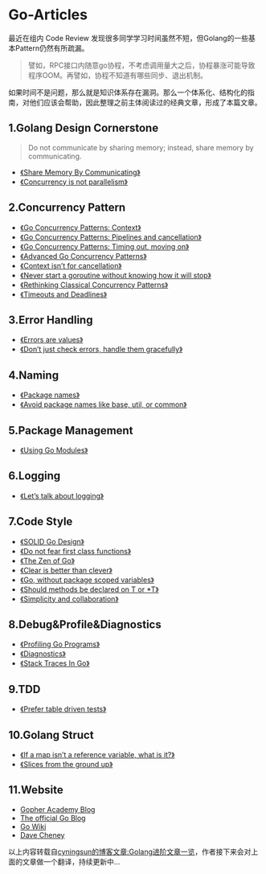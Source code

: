# Go-Articles

最近在组内 Code Review 发现很多同学学习时间虽然不短，但Golang的一些基本Pattern仍然有所疏漏。

> 譬如，RPC接口内随意go协程，不考虑调用量大之后，协程暴涨可能导致程序OOM。再譬如，协程不知道有哪些同步、退出机制。

如果时间不是问题，那么就是知识体系存在漏洞。那么一个体系化、结构化的指南，对他们应该会帮助，因此整理之前主体阅读过的经典文章，形成了本篇文章。

## 1.Golang Design Cornerstone

> Do not communicate by sharing memory; instead, share memory by communicating.

+ [《Share Memory By Communicating》](https://blog.golang.org/codelab-share)
+ [《Concurrency is not parallelism》](https://blog.golang.org/waza-talk)

## 2.Concurrency Pattern
+ [《Go Concurrency Patterns: Context》](https://blog.golang.org/context)
+ [《Go Concurrency Patterns: Pipelines and cancellation》](https://blog.golang.org/waza-talk)
+ [《Go Concurrency Patterns: Timing out, moving on》](https://blog.golang.org/concurrency-timeouts)
+ [《Advanced Go Concurrency Patterns》](https://blog.golang.org/io2013-talk-concurrency)
+ [《Context isn’t for cancellation》](https://dave.cheney.net/2017/08/20/context-isnt-for-cancellation)
+ [《Never start a goroutine without knowing how it will stop》](https://dave.cheney.net/2016/12/22/never-start-a-goroutine-without-knowing-how-it-will-stop)
+ [《Rethinking Classical Concurrency Patterns》](https://drive.google.com/file/d/1nPdvhB0PutEJzdCq5ms6UI58dp50fcAN/view)
+ [《Timeouts and Deadlines》](https://github.com/golang/go/wiki/Timeouts)

## 3.Error Handling
+ [《Errors are values》](https://blog.golang.org/errors-are-values)
+ [《Don’t just check errors, handle them gracefully》](https://dave.cheney.net/2016/04/27/dont-just-check-errors-handle-them-gracefully)

## 4.Naming
+ [《Package names》](https://blog.golang.org/package-names)
+ [《Avoid package names like base, util, or common》](https://dave.cheney.net/2019/01/08/avoid-package-names-like-base-util-or-common)

## 5.Package Management
+ [《Using Go Modules》](https://blog.golang.org/using-go-modules)

## 6.Logging
+ [《Let’s talk about logging》](https://dave.cheney.net/2015/11/05/lets-talk-about-logging)

## 7.Code Style
+ [《SOLID Go Design》](https://dave.cheney.net/2016/08/20/solid-go-design)
+ [《Do not fear first class functions》](https://dave.cheney.net/2016/11/13/do-not-fear-first-class-functions)
+ [《The Zen of Go》](https://dave.cheney.net/2020/02/23/the-zen-of-go)
+ [《Clear is better than clever》](https://dave.cheney.net/2019/07/09/clear-is-better-than-clever)
+ [《Go, without package scoped variables》](https://dave.cheney.net/2017/06/11/go-without-package-scoped-variables)
+ [《Should methods be declared on T or *T》](https://dave.cheney.net/2016/03/19/should-methods-be-declared-on-t-or-t)
+ [《Simplicity and collaboration》](https://dave.cheney.net/2015/03/08/simplicity-and-collaboration)

## 8.Debug&Profile&Diagnostics
+ [《Profiling Go Programs》](https://blog.golang.org/pprof)
+ [《Diagnostics》](https://golang.org/doc/diagnostics.html)
+ [《Stack Traces In Go》](https://www.ardanlabs.com/blog/2015/01/stack-traces-in-go.html)

## 9.TDD
+ [《Prefer table driven tests》](https://dave.cheney.net/2019/05/07/prefer-table-driven-tests)

## 10.Golang Struct
+ [《If a map isn’t a reference variable, what is it?》](https://dave.cheney.net/2017/04/30/if-a-map-isnt-a-reference-variable-what-is-it)
+ [《Slices from the ground up》](https://dave.cheney.net/2018/07/12/slices-from-the-ground-up)

## 11.Website
+ [Gopher Academy Blog](https://blog.gopheracademy.com/)
+ [The official Go Blog](https://blog.golang.org/)
+ [Go Wiki](https://github.com/golang/go/wiki)
+ [Dave Cheney](https://dave.cheney.net/)


以上内容转载自[cyningsun的博客文章:Golang进阶文章一览](https://www.cyningsun.com/10-15-2020/advanced-golang-article.html)，作者接下来会对上面的文章做一个翻译，持续更新中...



